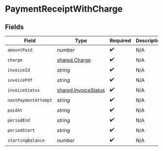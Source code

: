 # PaymentReceiptWithCharge


## Fields

| Field                                                        | Type                                                         | Required                                                     | Description                                                  |
| ------------------------------------------------------------ | ------------------------------------------------------------ | ------------------------------------------------------------ | ------------------------------------------------------------ |
| `amountPaid`                                                 | *number*                                                     | :heavy_check_mark:                                           | N/A                                                          |
| `charge`                                                     | [shared.Charge](../../models/shared/charge.md)               | :heavy_check_mark:                                           | N/A                                                          |
| `invoiceId`                                                  | *string*                                                     | :heavy_check_mark:                                           | N/A                                                          |
| `invoicePdf`                                                 | *string*                                                     | :heavy_check_mark:                                           | N/A                                                          |
| `invoiceStatus`                                              | [shared.InvoiceStatus](../../models/shared/invoicestatus.md) | :heavy_check_mark:                                           | N/A                                                          |
| `nextPaymentAttempt`                                         | *string*                                                     | :heavy_check_mark:                                           | N/A                                                          |
| `paidAt`                                                     | *string*                                                     | :heavy_check_mark:                                           | N/A                                                          |
| `periodEnd`                                                  | *string*                                                     | :heavy_check_mark:                                           | N/A                                                          |
| `periodStart`                                                | *string*                                                     | :heavy_check_mark:                                           | N/A                                                          |
| `startingBalance`                                            | *number*                                                     | :heavy_check_mark:                                           | N/A                                                          |